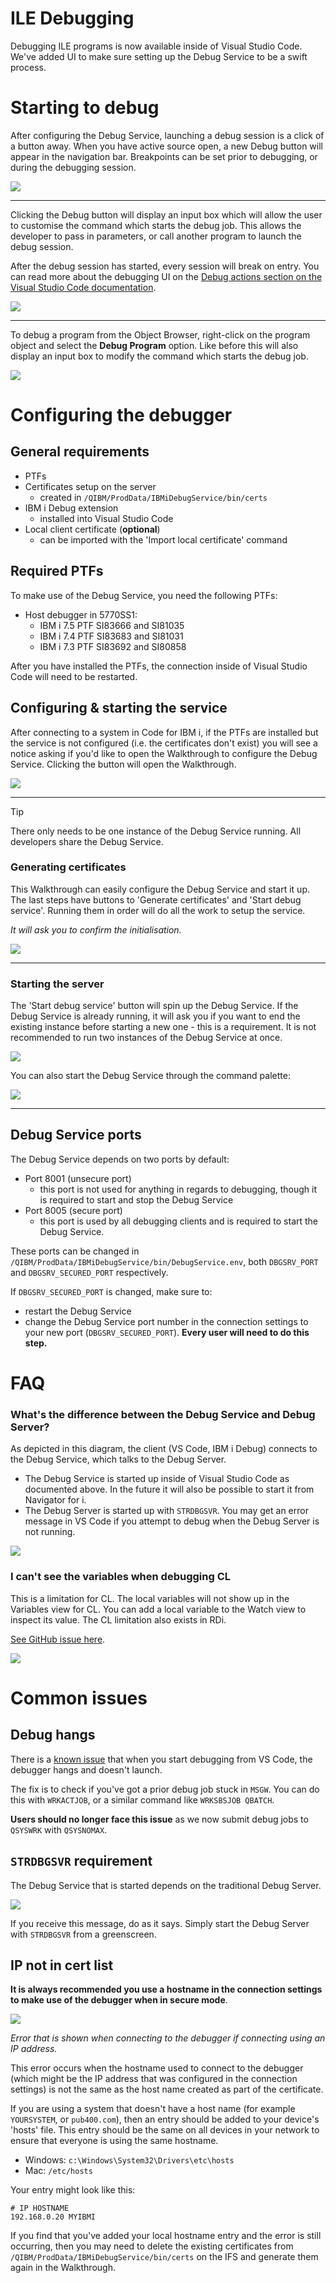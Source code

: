 # ILE Debugging

Debugging ILE programs is now available inside of Visual Studio Code. We've added UI to make sure setting up the Debug Service to be a swift process.

# Starting to debug

<!-- panels:start -->

<!-- div:left-panel -->

After configuring the Debug Service, launching a debug session is a click of a button away. When you have active source open, a new Debug button will appear in the navigation bar. Breakpoints can be set prior to debugging, or during the debugging session.

<!-- div:right-panel -->

![](./debug1.png)

<!-- panels:end -->

---

<!-- panels:start -->

<!-- div:left-panel -->

Clicking the Debug button will display an input box which will allow the user to customise the command which starts the debug job. This allows the developer to pass in parameters, or call another program to launch the debug session.

After the debug session has started, every session will break on entry. You can read more about the debugging UI on the [Debug actions section on the Visual Studio Code documentation](https://code.visualstudio.com/docs/editor/debugging#_debug-actions).

<!-- div:right-panel -->

![](./debug2.png)

<!-- panels:end -->

---

<!-- panels:start -->

<!-- div:left-panel -->

To debug a program from the Object Browser, right-click on the program object and select the **Debug Program** option. Like before this will also display an input box to modify the command which starts the debug job.

<!-- div:right-panel -->

![](./debug3.png)

<!-- panels:end -->

# Configuring the debugger

## General requirements

* PTFs
* Certificates setup on the server
   * created in `/QIBM/ProdData/IBMiDebugService/bin/certs`
* IBM i Debug extension
   * installed into Visual Studio Code
* Local client certificate (**optional**)
   * can be imported with the 'Import local certificate' command

## Required PTFs

To make use of the Debug Service, you need the following PTFs:

* Host debugger in 5770SS1:
   * IBM i 7.5 PTF SI83666 and SI81035
   * IBM i 7.4 PTF SI83683 and SI81031
   * IBM i 7.3 PTF SI83692 and SI80858

After you have installed the PTFs, the connection inside of Visual Studio Code will need to be restarted.

## Configuring & starting the service

<!-- panels:start -->

<!-- div:left-panel -->

After connecting to a system in Code for IBM i, if the PTFs are installed but the service is not configured (i.e. the certificates don't exist) you will see a notice asking if you'd like to open the Walkthrough to configure the Debug Service. Clicking the button will open the Walkthrough.

<!-- div:right-panel -->

![](./setup1.png)

<!-- panels:end -->

---

> [!TIP]
> There only needs to be one instance of the Debug Service running. All developers share the Debug Service.

### Generating certificates

<!-- panels:start -->

<!-- div:left-panel -->

This Walkthrough can easily configure the Debug Service and start it up. The last steps have buttons to 'Generate certificates' and 'Start debug service'. Running them in order will do all the work to setup the service.

*It will ask you to confirm the initialisation.*

<!-- div:right-panel -->

![](./setup2_a.png)

<!-- panels:end -->

---

### Starting the server

<!-- panels:start -->

<!-- div:left-panel -->

The 'Start debug service' button will spin up the Debug Service. If the Debug Service is already running, it will ask you if you want to end the existing instance before starting a new one - this is a requirement. It is not recommended to run two instances of the Debug Service at once.

<!-- div:right-panel -->

![](./setup3_a.png)

<!-- panels:end -->

<!-- panels:start -->

<!-- div:left-panel -->

You can also start the Debug Service through the command palette:

<!-- div:right-panel -->

![](./setup3_b.png)

<!-- panels:end -->

---

## Debug Service ports

The Debug Service depends on two ports by default:

* Port 8001 (unsecure port)
   * this port is not used for anything in regards to debugging, though it is required to start and stop the Debug Service
* Port 8005 (secure port)
   * this port is used by all debugging clients and is required to start the Debug Service.

These ports can be changed in `/QIBM/ProdData/IBMiDebugService/bin/DebugService.env`, both `DBGSRV_PORT` and `DBGSRV_SECURED_PORT` respectively.

If `DBGSRV_SECURED_PORT` is changed, make sure to:

* restart the Debug Service
* change the Debug Service port number in the connection settings to your new port (`DBGSRV_SECURED_PORT`). **Every user will need to do this step.**

# FAQ

### What's the difference between the Debug Service and Debug Server?

<!-- panels:start -->

<!-- div:left-panel -->

As depicted in this diagram, the client (VS Code, IBM i Debug) connects to the Debug Service, which talks to the Debug Server.

* The Debug Service is started up inside of Visual Studio Code as documented above. In the future it will also be possible to start it from Navigator for i.
* The Debug Server is started up with `STRDBGSVR`. You may get an error message in VS Code if you attempt to debug when the Debug Server is not running.

<!-- div:right-panel -->

![](./debug4.png)

<!-- panels:end -->

### I can't see the variables when debugging CL

<!-- panels:start -->

<!-- div:left-panel -->

This is a limitation for CL. The local variables will not show up in the Variables view for CL. You can add a local variable to the Watch view to inspect its value. The CL limitation also exists in RDi.

[See GitHub issue here](https://github.com/halcyon-tech/vscode-ibmi/issues/1069).

<!-- div:right-panel -->

![](./debug5.png)

<!-- panels:end -->

# Common issues

## Debug hangs

There is a [known issue](https://github.com/halcyon-tech/vscode-ibmi/issues/1059) that when you start debugging from VS Code, the debugger hangs and doesn't launch.

The fix is to check if you've got a prior debug job stuck in `MSGW`. You can do this with `WRKACTJOB`, or a similar command like `WRKSBSJOB QBATCH`.

**Users should no longer face this issue** as we now submit debug jobs to `QSYSWRK` with `QSYSNOMAX`.

## `STRDBGSVR` requirement

The Debug Service that is started depends on the traditional Debug Server.

![](./error_2.png)

If you receive this message, do as it says. Simply start the Debug Server with `STRDBGSVR` from a greenscreen.

## IP not in cert list

**It is always recommended you use a hostname in the connection settings to make use of the debugger when in secure mode**.

![](./error_1.png)

*Error that is shown when connecting to the debugger if connecting using an IP address.*

This error occurs when the hostname used to connect to the debugger (which might be the IP address that was configured in the connection settings) is not the same as the host name created as part of the certificate.

If you are using a system that doesn't have a host name (for example `YOURSYSTEM`, or `pub400.com`), then an entry should be added to your device's 'hosts' file. This entry should be the same on all devices in your network to ensure that everyone is using the same hostname.

* Windows: `c:\Windows\System32\Drivers\etc\hosts`
* Mac: `/etc/hosts`

Your entry might look like this:

```hosts
# IP HOSTNAME
192.168.0.20 MYIBMI
```

If you find that you've added your local hostname entry and the error is still occurring, then you may need to delete the existing certificates from `/QIBM/ProdData/IBMiDebugService/bin/certs` on the IFS and generate them again in the Walkthrough.
